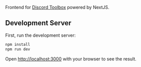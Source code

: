 Frontend for [Discord Toolbox](https://distools.app) powered by NextJS.

## Development Server

First, run the development server:

```bash
npm install
npm run dev
```

Open [http://localhost:3000](http://localhost:3000) with your browser to see the result.
